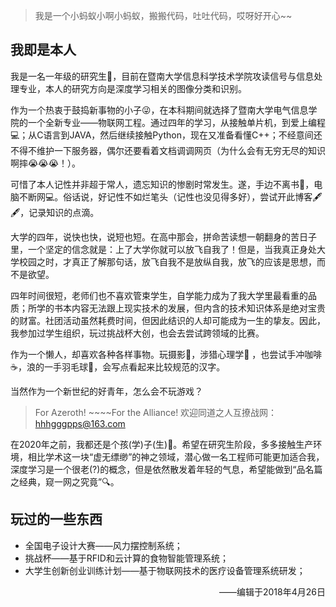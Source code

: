 > 我是一个小蚂蚁小啊小蚂蚁，搬搬代码，吐吐代码，哎呀好开心~~

## 我即是本人

我是一名一年级的研究生👶，目前在暨南大学信息科学技术学院攻读信号与信息处理专业，本人的研究方向是深度学习相关的图像分类和识别。

作为一个热衷于鼓捣新事物的小子😜，在本科期间就选择了暨南大学电气信息学院的一个全新专业——物联网工程。通过四年的学习，从接触单片机，到爱上编程💻；从C语言到JAVA，然后继续接触Python，现在又准备看懂C++；不经意间还不得不维护一下服务器，偶尔还要看着文档调调网页（为什么会有无穷无尽的知识啊摔😭😭😭！）。

可惜了本人记性并非超于常人，遗忘知识的惨剧时常发生。遂，手边不离书📔，电脑不断网💻。俗话说，好记性不如烂笔头（记性也没见得多好），尝试开此博客🖋🖋，记录知识的点滴。

大学的四年，说快也快，说短也短。在高中那会，拼命苦读想一朝翻身的苦日子里，一个坚定的信念就是：上了大学你就可以放飞自我了！但是，当我真正身处大学校园之时，才真正了解那句话，放飞自我不是放纵自我，放飞的应该是思想，而不是欲望。

四年时间很短，老师们也不喜欢管束学生，自学能力成为了我大学里最看重的品质；所学的书本内容无法跟上现实技术的发展，但内含的技术知识体系是绝对宝贵的财富。社团活动虽然耗费时间，但因此结识的人却可能成为一生的挚友。因此，我参加过学生组织，玩过挑战杯大创，也会去尝试跨领域的比赛。

作为一个懒人，却喜欢各种各样事物。玩摄影📸，涉猎心理学🤝 ，也尝试手冲咖啡☕️，浪的一手羽毛球🏸，会写点看起来比较规范的汉字。

当然作为一个新世纪的好青年，怎么会不玩游戏？

> For Azeroth! ~~~~For the Alliance!   欢迎同道之人互撩战网：hhhgggpps@163.com

在2020年之前，我都还是个孩(学)子(生)👦。希望在研究生阶段，多多接触生产环境，相比学术这一块“虚无缥缈”的神之领域，潜心做一名工程师可能更加适合我，深度学习是一个很老(?)的概念，但是依然散发着年轻的气息，希望能做到“品名篇之经典，窥一网之究竟”🔍。


## 玩过的一些东西

- 全国电子设计大赛——风力摆控制系统；
- 挑战杯——基于RFID和云计算的食物智能管理系统；
- 大学生创新创业训练计划——基于物联网技术的医疗设备管理系统研发；

<p align="right">——编辑于2018年4月26日</p>
